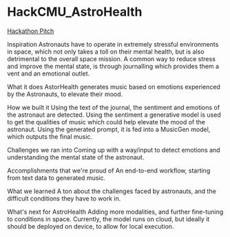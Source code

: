 # HackCMU_AstroHealth

[Hackathon Pitch](https://docs.google.com/presentation/d/1Qvrr-IFhoYjrZ957TWA_l9f9fCzOM20mKxMg9g2Sd90/edit#slide=id.g27f78cf9952_0_193)

Inspiration
Astronauts have to operate in extremely stressful environments in space, which not only takes a toll on their mental health, but is also detrimental to the overall space mission. A common way to reduce stress and improve the mental state, is through journalling which provides them a vent and an emotional outlet.

What it does
AstorHealth generates music based on emotions experienced by the Astronauts, to elevate their mood.

How we built it
Using the text of the journal, the sentiment and emotions of the astronaut are detected. Using the sentiment a generative model is used to get the qualities of music which could help elevate the mood of the astronaut. Using the generated prompt, it is fed into a MusicGen model, which outputs the final music.

Challenges we ran into
Coming up with a way/input to detect emotions and understanding the mental state of the astronaut.

Accomplishments that we're proud of
An end-to-end workflow, starting from text data to generated music.

What we learned
A ton about the challenges faced by astronauts, and the difficult conditions they have to work in.

What's next for AstroHealth
Adding more modalities, and further fine-tuning to conditions in space. Currently, the model runs on cloud, but ideally it should be deployed on device, to allow for local execution.
